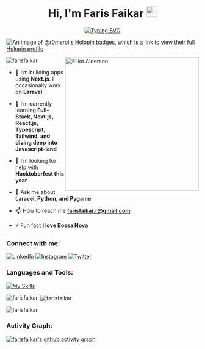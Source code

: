 <h1 align="center">Hi, I'm Faris Faikar <img src="https://i.giphy.com/media/hvRJCLFzcasrR4ia7z/giphy.webp" width="28"></h1>
<p align="center">
<a href="https://git.io/typing-svg"><img src="https://readme-typing-svg.demolab.com?font=Fira+Code&duration=2500&pause=1000&background=6DFF2B00&center=true&vCenter=true&width=435&lines=Welcome+to+my+GitHub+Page!;I+do+Python,+Pygame,+and+Laravel;Excited+to+learn+new+technologies;Interested+in+WebDev+and+Full-Stack;Follow+me+for+more!" alt="Typing SVG" /></a>
</p>

[![An image of @r0merol's Holopin badges, which is a link to view their full Holopin profile](https://holopin.me/r0merol)](https://holopin.io/@r0merol)

<img align="right" alt="Elliot Alderson" width="350" src="https://media2.giphy.com/media/WiM5K1e9MtEic/giphy.gif?cid=790b7611017faf1f577ba176c0aecf4628c769c0729bff23&rid=giphy.gif&ct=g">

<p align="left"> <img src="https://komarev.com/ghpvc/?username=farisfaikar&label=Profile%20views&color=0e75b6&style=flat" alt="farisfaikar" /> </p>

- 🔭 I’m building apps using **Next.js**. I occasionally work on **Laravel**

- 🌱 I’m currently learning **Full-Stack, Next.js, React.js, Typescript, Tailwind, and diving deep into Javascript-land**

- 🤝 I’m looking for help with **Hacktoberfest this year**

- 💬 Ask me about **Laravel, Python, and Pygame**

- 📫 How to reach me **farisfaikar.r@gmail.com**

- ⚡ Fun fact **I love Bossa Nova**

<h3 align="left">Connect with me:</h3>

[![LinkedIn](https://skillicons.dev/icons?i=linkedin)](https://linkedin.com/in/farisfaikar)
[![Instagram](https://skillicons.dev/icons?i=instagram)](https://instagram.com/farisfaikar_r)
[![Twitter](https://skillicons.dev/icons?i=twitter)](https://twitter.com/farisfaikar_0)

<h3 align="left">Languages and Tools:</h3>
<p align="left"> 

[![My Skills](https://skillicons.dev/icons?i=laravel,nextjs,react,ts,php,tailwind,prisma,supabase,vercel,arch,linux,postgres,mysql,bootstrap,postman,alpinejs,rust,html,css,js,cs,cpp,c,py,java,notion,gitlab,vim,figma,ai)](https://skillicons.dev)

<p><img align="left" src="https://github-readme-stats.vercel.app/api/top-langs?username=farisfaikar&show_icons=true&locale=en&theme=tokyonight" alt="farisfaikar" /></p>

<p>&nbsp;<img align="center" src="https://github-readme-stats.vercel.app/api?username=farisfaikar&show_icons=true&locale=en&theme=tokyonight" alt="farisfaikar" /></p>

<p><img align="center" src="https://github-readme-streak-stats.herokuapp.com/?user=farisfaikar&theme=tokyonight" alt="farisfaikar" /></p>

<h3 align="left">Activity Graph:</h3>

[![farisfaikar's github activity graph](https://github-readme-activity-graph.vercel.app/graph?username=farisfaikar&theme=tokyo-night)](https://github.com/farisfaikar/github-readme-activity-graph)

